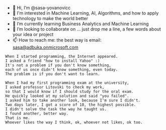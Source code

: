 - 👋 Hi, I’m @sasa-yovanovicc
- 👀 I'm interested in Machine Learning, AI, Algorithms, and how to apply technology to make the world better
- 🌱 I’m currently learning Business Analytics and Machine Learning
- 💞️ I’m looking to collaborate on ... just drop me a line, a few words about your idea or project
- 📫 How to reach me: the best way is email: sasa@adbuka.onmicrosoft.com

```
When I started programming, the Internet appeared. 
I asked a friend "how to install Yahoo" :)
It's not a problem if you don't know something, 
each of us once didn't know something, even today. 
The problem is if you don't want to learn.
```

```
When I had my first programming exam at the university, 
I asked professor Litovski to check my work, 
so that I would know if I should study for the oral exam. 
He quickly looked at my solution and said "you failed". 
I asked him to take another look, because I'm sure I didn't.
Two days later, I got a score of 10, the highest possible.
I didn't solve the task the way he taught us. 
I found another, better way.
That is me. 
Whoever likes the way I think, ok, whoever not likes, ok too.
```

<!---
sasa-yovanovicc/sasa-yovanovicc is a ✨ special ✨ repository because its `README.md` (this file) appears on your GitHub profile.
You can click the Preview link to take a look at your changes.
--->
